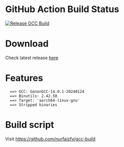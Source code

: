 # GitHub Action Build Status
[![Release GCC Build](https://github.com/nurfaizfy/gcc-build/actions/workflows/unstable-build.yml/badge.svg?branch=main)](https://github.com/nurfaizfy/gcc-build/actions/workflows/unstable-build.yml)

# Download
Check latest release [here](https://github.com/Gonon-Kernel/gonon-gcc/releases/latest)

# Features
```
  ==> GCC: GononGCC-14.0.1-20240124
  ==> Binutils: 2.42.50
  ==> Target: 'aarch64-linux-gnu'
  ==> Stripped binaries
```

# Build script
Visit https://github.com/nurfaizfy/gcc-build

